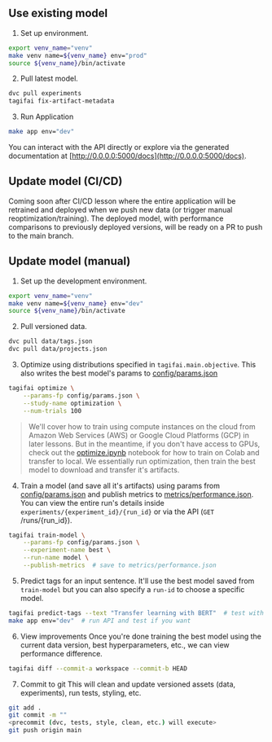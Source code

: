 ## Use existing model

1. Set up environment.
```bash
export venv_name="venv"
make venv name=${venv_name} env="prod"
source ${venv_name}/bin/activate
```

2. Pull latest model.
```bash
dvc pull experiments
tagifai fix-artifact-metadata
```

3. Run Application
```bash
make app env="dev"
```
You can interact with the API directly or explore via the generated documentation at [http://0.0.0.0:5000/docs](http://0.0.0.0:5000/docs).

## Update model (CI/CD)
Coming soon after CI/CD lesson where the entire application will be retrained and deployed when we push new data (or trigger manual reoptimization/training). The deployed model, with performance comparisons to previously deployed versions, will be ready on a PR to push to the main branch.

## Update model (manual)

1. Set up the development environment.
```bash
export venv_name="venv"
make venv name=${venv_name} env="dev"
source ${venv_name}/bin/activate
```

2. Pull versioned data.
```bash
dvc pull data/tags.json
dvc pull data/projects.json
```

3. Optimize using distributions specified in `tagifai.main.objective`. This also writes the best model's params to [config/params.json](https://github.com/GokuMohandas/applied-ml/blob/main/config/params.json)
```bash
tagifai optimize \
    --params-fp config/params.json \
    --study-name optimization \
    --num-trials 100
```
> We'll cover how to train using compute instances on the cloud from Amazon Web Services (AWS) or Google Cloud Platforms (GCP) in later lessons. But in the meantime, if you don't have access to GPUs, check out the [optimize.ipynb](https://colab.research.google.com/github/GokuMohandas/applied-ml/blob/main/notebooks/optimize.ipynb) notebook for how to train on Colab and transfer to local. We essentially run optimization, then train the best model to download and transfer it's artifacts.

4. Train a model (and save all it's artifacts) using params from [config/params.json](https://github.com/GokuMohandas/applied-ml/blob/main/config/params.json) and publish metrics to [metrics/performance.json](https://github.com/GokuMohandas/applied-ml/blob/main/metrics/performance.json). You can view the entire run's details inside `experiments/{experiment_id}/{run_id}` or via the API (`GET` /runs/{run_id}).
```bash
tagifai train-model \
    --params-fp config/params.json \
    --experiment-name best \
    --run-name model \
    --publish-metrics  # save to metrics/performance.json
```

5. Predict tags for an input sentence. It'll use the best model saved from `train-model` but you can also specify a `run-id` to choose a specific model.
```bash
tagifai predict-tags --text "Transfer learning with BERT"  # test with CLI app
make app env="dev"  # run API and test if you want
```

6. View improvements
Once you're done training the best model using the current data version, best hyperparameters, etc., we can view performance difference.
```bash
tagifai diff --commit-a workspace --commit-b HEAD
```

7. Commit to git
This will clean and update versioned assets (data, experiments), run tests, styling, etc.
```bash
git add .
git commit -m ""
<precommit (dvc, tests, style, clean, etc.) will execute>
git push origin main
```